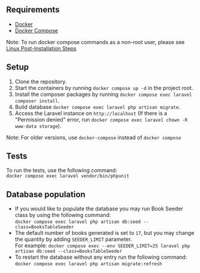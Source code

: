 ## Requirements
- [Docker](https://docs.docker.com/get-docker)
- [Docker Compose](https://docs.docker.com/compose/install)

Note: To run docker compose commands as a non-root user, please see [Linux Post-Installation Steps](https://docs.docker.com/engine/install/linux-postinstall/)
## Setup
1. Clone the repository.
2. Start the containers by running `docker compose up -d` in the project root.
3. Install the composer packages by running `docker compose exec laravel composer install`.
4. Build database `docker compose exec laravel php artisan migrate`.
5. Access the Laravel instance on `http://localhost` (If there is a "Permission denied" error, run `docker compose exec laravel chown -R www-data storage`).

Note: For older versions, use `docker-compose` instead of `docker compose` 
## Tests
To run the tests, use the following command:\
`docker compose exec laravel vendor/bin/phpunit`

## Database population
- If you would like to populate the database you may run Book Seeder class by using the following command:\
`docker compose exec laravel php artisan db:seed --class=BooksTableSeeder`
- The default number of books generated is set to `17`, but you may change the quantity by adding `SEEDER_LIMIT` parameter.\
For example: `docker compose exec --env SEEDER_LIMIT=25 laravel php artisan db:seed --class=BooksTableSeeder`
- To restart the database without any entry run the following command:\
`docker compose exec laravel php artisan migrate:refresh`
